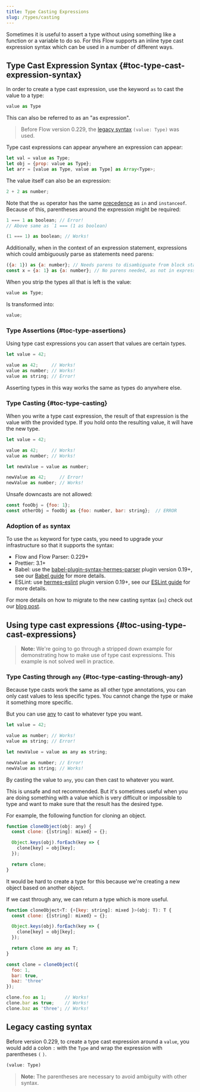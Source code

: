 ```yaml
---
title: Type Casting Expressions
slug: /types/casting
---
```


Sometimes it is useful to assert a type without using something like a function
or a variable to do so. For this Flow supports an inline type cast expression
syntax which can be used in a number of different ways.

## Type Cast Expression Syntax {#toc-type-cast-expression-syntax}

In order to create a type cast expression, use the keyword `as` to cast the value to a type:

```js
value as Type
```

This can also be referred to as an "as expression".

> Before Flow version 0.229, the [legacy syntax](#legacy-casting-syntax) `(value: Type)` was used.

Type cast expressions can appear anywhere an expression can appear:

```js
let val = value as Type;
let obj = {prop: value as Type};
let arr = [value as Type, value as Type] as Array<Type>;
```

The value itself can also be an expression:

```js flow-check
2 + 2 as number;
```

Note that the `as` operator has the same [precedence](https://developer.mozilla.org/en-US/docs/Web/JavaScript/Reference/Operators/Operator_precedence#table) as `in` and `instanceof`.
Because of this, parentheses around the expression might be required:

```js flow-check
1 === 1 as boolean; // Error!
// Above same as `1 === (1 as boolean)

(1 === 1) as boolean; // Works!
```

Additionally, when in the context of an expression statement, expressions which could ambiguously parse as statements need parens:
```js flow-check
({a: 1}) as {a: number}; // Needs parens to disambiguate from block statement
const x = {a: 1} as {a: number}; // No parens needed, as not in expression statement context
```

When you strip the types all that is left is the value:

```js
value as Type;
```

Is transformed into:
```js
value;
```

### Type Assertions {#toc-type-assertions}

Using type cast expressions you can assert that values are certain types.

```js flow-check
let value = 42;

value as 42;     // Works!
value as number; // Works!
value as string; // Error!
```

Asserting types in this way works the same as types do anywhere else.

### Type Casting {#toc-type-casting}

When you write a type cast expression, the result of that expression is the
value with the provided type. If you hold onto the resulting value, it will
have the new type.

```js flow-check
let value = 42;

value as 42;     // Works!
value as number; // Works!

let newValue = value as number;

newValue as 42;     // Error!
newValue as number; // Works!
```

Unsafe downcasts are not allowed:
```js flow-check
const fooObj = {foo: 1};
const otherObj = fooObj as {foo: number, bar: string};  // ERROR
```

### Adoption of `as` syntax
To use the `as` keyword for type casts, you need to upgrade your infrastructure so that it supports the syntax:
- Flow and Flow Parser: 0.229+
- Prettier: 3.1+
- Babel: use the [babel-plugin-syntax-hermes-parser](https://www.npmjs.com/package/babel-plugin-syntax-hermes-parser) plugin version 0.19+, see our [Babel guide](../../tools/babel) for more details.
- ESLint: use [hermes-eslint](https://www.npmjs.com/package/hermes-eslint) plugin version 0.19+, see our [ESLint guide](../../tools/eslint) for more details.

For more details on how to migrate to the new casting syntax (`as`) check out our [blog post](https://medium.com/flow-type/new-type-casting-syntax-for-flow-as-3ef41567ff3e).

## Using type cast expressions {#toc-using-type-cast-expressions}

> **Note:** We're going to go through a stripped down example for
> demonstrating how to make use of type cast expressions. This example is not
> solved well in practice.

### Type Casting through `any` {#toc-type-casting-through-any}

Because type casts work the same as all other type annotations, you can only
cast values to less specific types. You cannot change the type or make it
something more specific.

But you can use [any](../any) to cast to whatever type you want.

```js flow-check
let value = 42;

value as number; // Works!
value as string; // Error!

let newValue = value as any as string;

newValue as number; // Error!
newValue as string; // Works!
```

By casting the value to `any`, you can then cast to whatever you want.

This is unsafe and not recommended. But it's sometimes useful when you are
doing something with a value which is very difficult or impossible to type and
want to make sure that the result has the desired type.

For example, the following function for cloning an object.

```js flow-check
function cloneObject(obj: any) {
  const clone: {[string]: mixed} = {};

  Object.keys(obj).forEach(key => {
    clone[key] = obj[key];
  });

  return clone;
}
```

It would be hard to create a type for this because we're creating a new object
based on another object.

If we cast through any, we can return a type which is more useful.

```js flow-check
function cloneObject<T: {+[key: string]: mixed }>(obj: T): T {
  const clone: {[string]: mixed} = {};

  Object.keys(obj).forEach(key => {
    clone[key] = obj[key];
  });

  return clone as any as T;
}

const clone = cloneObject({
  foo: 1,
  bar: true,
  baz: 'three'
});

clone.foo as 1;       // Works!
clone.bar as true;    // Works!
clone.baz as 'three'; // Works!
```

## Legacy casting syntax

Before version 0.229, to create a type cast expression around a `value`, you would
add a colon `:` with the `Type` and wrap the expression with parentheses `(` `)`.

```js
(value: Type)
```

> **Note:** The parentheses are necessary to avoid ambiguity with other syntax.
